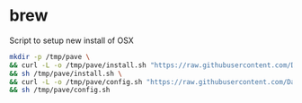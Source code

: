# brew
Script to setup new install of OSX

```bash
mkdir -p /tmp/pave \
&& curl -L -o /tmp/pave/install.sh "https://raw.githubusercontent.com/DavidDugan/brew/master/install.sh" \
&& sh /tmp/pave/install.sh \
&& curl -L -o /tmp/pave/config.sh "https://raw.githubusercontent.com/DavidDugan/brew/master/config.sh" \
&& sh /tmp/pave/config.sh
```
